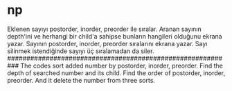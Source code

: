# np
Eklenen sayıyı postorder, inorder, preorder ile sıralar. Aranan sayının depth'ini ve herhangi bir child'a sahipse bunların hangileri olduğunu ekrana yazar. 
Sayının postorder, inorder, preorder sıralarını ekrana yazar.
Sayı silinmek istendiğinde sayıyı üç sıralamadan da siler.
###########################################################
The codes sort added number by postorder, inorder, preorder.
Find the depth of searched number and its child.
Find the order of postorder, inorder, preorder.
And it delete the number from three sorts.

